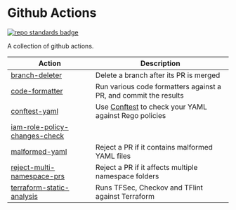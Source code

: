 # Github Actions

[![repo standards badge](https://img.shields.io/badge/dynamic/json?color=blue&style=for-the-badge&logo=github&label=MoJ%20Compliant&query=%24.data%5B%3F%28%40.name%20%3D%3D%20%22github-actions%22%29%5D.status&url=https%3A%2F%2Foperations-engineering-reports.cloud-platform.service.justice.gov.uk%2Fgithub_repositories)](https://operations-engineering-reports.cloud-platform.service.justice.gov.uk/github_repositories#github-actions "Link to report")

A collection of github actions.

<!-- markdownlint-disable MD013 -->
| Action       | Description                                              |
|--------------|----------------------------------------------------------|
| [branch-deleter](branch-deleter) | Delete a branch after its PR is merged |
| [code-formatter](code-formatter) | Run various code formatters against a PR, and commit the results |
| [conftest-yaml](conftest-yaml) | Use [Conftest] to check your YAML against Rego policies |
| [iam-role-policy-changes-check](iam-role-policy-changes-check) |  |
| [malformed-yaml](malformed-yaml) | Reject a PR if it contains malformed YAML files |
| [reject-multi-namespace-prs](reject-multi-namespace-prs) | Reject a PR if it affects multiple namespace folders |
| [terraform-static-analysis](terraform-static-analysis) | Runs TFSec, Checkov and TFlint against Terraform |
<!-- markdownlint-enable MD013 -->

[Conftest]: https://www.conftest.dev/
